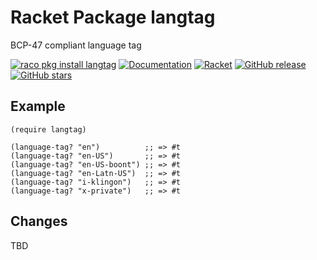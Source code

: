 # Racket Package langtag

BCP-47 compliant language tag

[![raco pkg install langtag](https://img.shields.io/badge/raco%20pkg%20install-langtag-blue.svg)](http://pkgs.racket-lang.org/package/langtag)
[![Documentation](https://img.shields.io/badge/raco%20docs-langtag-blue.svg)](http://docs.racket-lang.org/langtag/index.html)
[![Racket](https://github.com/johnstonskj/racket-langtag/actions/workflows/racket.yml/badge.svg)](https://github.com/johnstonskj/racket-langtag/actions/workflows/racket.yml)
[![GitHub release](https://img.shields.io/github/release/johnstonskj/racket-langtag.svg?style=flat-square)](https://github.com/johnstonskj/racket-langtag/releases)
[![GitHub stars](https://img.shields.io/github/stars/johnstonskj/racket-langtag.svg)](https://github.com/johnstonskj/racket-langtag/stargazers)

## Example

```racket
(require langtag)

(language-tag? "en")          ;; => #t
(language-tag? "en-US")       ;; => #t
(language-tag? "en-US-boont") ;; => #t
(language-tag? "en-Latn-US")  ;; => #t
(language-tag? "i-klingon")   ;; => #t
(language-tag? "x-private")   ;; => #t
```

## Changes

TBD
